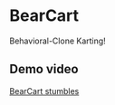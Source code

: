 # BearCart
Behavioral-Clone Karting!

## Demo video
[BearCart stumbles](https://youtube.com/shorts/Kcm6qQqev3s)
